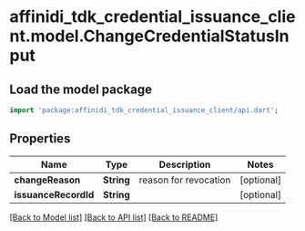 # affinidi_tdk_credential_issuance_client.model.ChangeCredentialStatusInput

## Load the model package

```dart
import 'package:affinidi_tdk_credential_issuance_client/api.dart';
```

## Properties

| Name                 | Type       | Description           | Notes      |
| -------------------- | ---------- | --------------------- | ---------- |
| **changeReason**     | **String** | reason for revocation | [optional] |
| **issuanceRecordId** | **String** |                       | [optional] |

[[Back to Model list]](../README.md#documentation-for-models) [[Back to API list]](../README.md#documentation-for-api-endpoints) [[Back to README]](../README.md)
